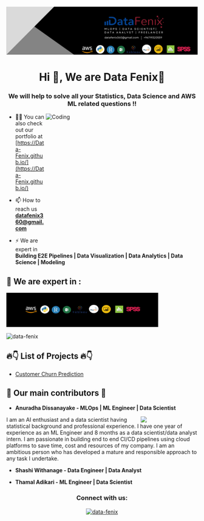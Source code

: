 [![MasterHead](https://github.com/Data-Fenix/Data-Fenix/blob/main/PNG%20format%20(2).png)](https://Data-Fenix.github.io)
<h1 align="center">Hi 👋, We are Data Fenix👋</h1>
<h3 align="center">We will help to solve all your Statistics, Data Science and AWS ML related questions !!</h3>

<!--<p align="left"> <img src="https://komarev.com/ghpvc/?username=Data-Fenix&label=Profile%20views&color=129e00&style=plastic" alt="Data-Fenix" /> </p>-->
<img align="right" alt="Coding" width="400" height="350" src="https://cdn.dribbble.com/users/2646423/screenshots/5507196/computer.gif">

- 👨‍💻 You can also check out our portfolio at [https://Data-Fenix.github.io/](https://Data-Fenix.github.io/)

- 📫 How to reach us **datafenix360@gmail.com**

- ⚡ We are expert in **Building E2E Pipelines | Data Visualization | Data Analytics | Data Science | Modeling**


<!--<h3 align="left">Languages and Tools:</h3>
<p align="left"> <a href="https://www.cprogramming.com/" target="_blank"> <img src="https://devicons.github.io/devicon/devicon.git/icons/c/c-original.svg" alt="c" width="40" height="40"/> </a> <a href="https://www.w3schools.com/cpp/" target="_blank"> <img src="https://devicons.github.io/devicon/devicon.git/icons/cplusplus/cplusplus-original.svg" alt="cplusplus" width="40" height="40"/> </a> <a href="https://www.w3schools.com/css/" target="_blank"> <img src="https://devicons.github.io/devicon/devicon.git/icons/css3/css3-original-wordmark.svg" alt="css3" width="40" height="40"/> </a> <a href="https://www.figma.com/" target="_blank"> <img src="https://www.vectorlogo.zone/logos/figma/figma-icon.svg" alt="figma" width="40" height="40"/> </a> <a href="https://flutter.dev" target="_blank"> <img src="https://www.vectorlogo.zone/logos/flutterio/flutterio-icon.svg" alt="flutter" width="40" height="40"/> </a> <a href="https://git-scm.com/" target="_blank"> <img src="https://www.vectorlogo.zone/logos/git-scm/git-scm-icon.svg" alt="git" width="40" height="40"/> </a> <a href="https://www.w3.org/html/" target="_blank"> <img src="https://devicons.github.io/devicon/devicon.git/icons/html5/html5-original-wordmark.svg" alt="html5" width="40" height="40"/> </a> <a href="https://www.linux.org/" target="_blank"> <img src="https://devicons.github.io/devicon/devicon.git/icons/linux/linux-original.svg" alt="linux" width="40" height="40"/> </a> <a href="https://www.photoshop.com/en" target="_blank"> <img src="https://devicons.github.io/devicon/devicon.git/icons/photoshop/photoshop-plain.svg" alt="photoshop" width="40" height="40"/> </a> <a href="https://www.python.org" target="_blank"> <img src="https://devicons.github.io/devicon/devicon.git/icons/python/python-original.svg" alt="python" width="40" height="40"/> </a> </p>
-->
<h2> 🎯 We are expert in :</h2> 
<p><img align="center" src="https://github.com/Data-Fenix/Data-Fenix/blob/main/tool%20set.png" alt="toolset" height="90" width = "400"/></p>
<p><img align="center" src="https://github-readme-stats.vercel.app/api/top-langs?username=Data-Fenix&show_icons=true&locale=en&layout=compact" alt="data-fenix" width = "400"/><//></p>


<!--<p>&nbsp;<img align="center" src="https://github-readme-stats.vercel.app/api?username=Data-Fenix&show_icons=true&locale=en" alt="khushboogoel01" /></p>-->

<h2> 🔥👇 List of Projects 🔥👇</h2>

- <a href = "https://github.com/Data-Fenix/aws-sagemaker-training-job-customer-churn-prediction"> Customer Churn Prediction </a>

<h2> 👨‍ Our main contributors 👨‍ </h2>

- **Anuradha Dissanayake - MLOps | ML Engineer | Data Scientist**
<img align="right" src="https://data-fenix.github.io/Data-Fenix-portfolio/images/anuradha.jpg" width = 150>
<p>I am an AI enthusiast and a data scientist having statistical background and professional experience. I have one year of experience as an ML Engineer and 8 months as a data scientist/data analyst intern. I am passionate in building end to end CI/CD pipelines using cloud platforms to save time, cost and resources of my company. I am an ambitious person who has developed a mature and responsible approach to any task I undertake. </p>

- **Shashi Withanage - Data Engineer | Data Analyst**

- **Thamal Adikari - ML Engineer | Data Scientist**

<h3 align="center">Connect with us:</h3>
<p align="center">
<!-- <a href="https://twitter.com/khushboogoel01" target="blank"><img align="center" src="https://cdn.jsdelivr.net/npm/simple-icons@3.0.1/icons/twitter.svg" alt="khushboogoel01" height="100" width="40" /></a> -->
<a href="https://www.linkedin.com/in/anuradha-dissanayake-a33738181/" target="blank"><img align="center" src="https://cdn.jsdelivr.net/npm/simple-icons@3.0.1/icons/linkedin.svg" alt="data-fenix" height="30" width="40" /></a>
</p>





